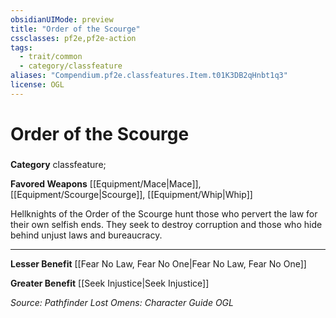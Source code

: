 ```yaml
---
obsidianUIMode: preview
title: "Order of the Scourge"
cssclasses: pf2e,pf2e-action
tags:
  - trait/common
  - category/classfeature
aliases: "Compendium.pf2e.classfeatures.Item.t01K3DB2qHnbt1q3"
license: OGL
---
```

# Order of the Scourge

### 

**Category** classfeature; 




**Favored Weapons** [[Equipment/Mace|Mace]], [[Equipment/Scourge|Scourge]], [[Equipment/Whip|Whip]]

Hellknights of the Order of the Scourge hunt those who pervert the law for their own selfish ends. They seek to destroy corruption and those who hide behind unjust laws and bureaucracy.

* * *

**Lesser Benefit** [[Fear No Law, Fear No One|Fear No Law, Fear No One]]

**Greater Benefit** [[Seek Injustice|Seek Injustice]]

*Source: Pathfinder Lost Omens: Character Guide*
*OGL*